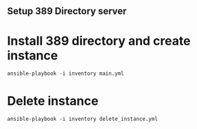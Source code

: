 ## Setup 389 Directory server

# Install 389 directory and create instance

	ansible-playbook -i inventory main.yml

# Delete instance

	ansible-playbook -i inventory delete_instance.yml
